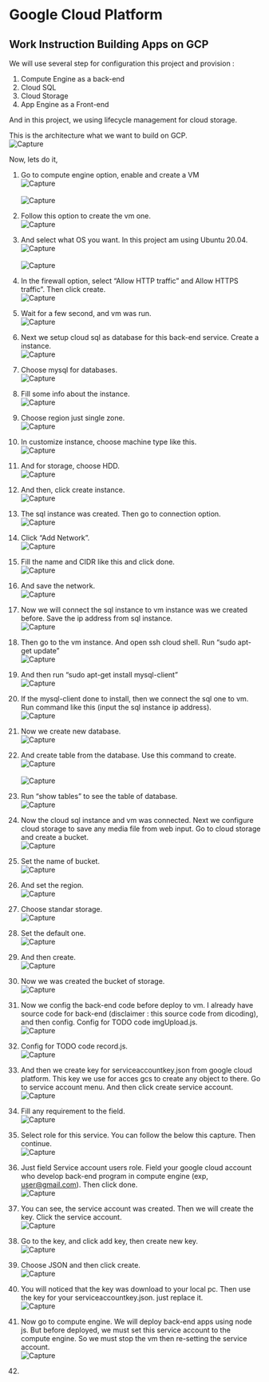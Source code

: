 # Google Cloud Platform

## Work Instruction Building Apps on GCP

We will use several step for configuration this project and provision :
1.	Compute Engine as a back-end
2.	Cloud SQL
3.	Cloud Storage
4.	App Engine as a Front-end

And in this project, we using lifecycle management for cloud storage.

This is the architecture what we want to build on GCP.
<br> ![Capture](Material/1.jpg) <br>

Now, lets do it,

1. Go to compute engine option, enable and create a VM
<br> ![Capture](Material/2.png) <br>
<br> ![Capture](Material/3.png) <br>

2. Follow this option to create the vm one.
<br> ![Capture](Material/4.png) <br>

3. And select what OS you want. In this project am using Ubuntu 20.04.
<br> ![Capture](Material/5.png) <br>
<br> ![Capture](Material/6.png) <br>

4. In the firewall option, select “Allow HTTP traffic” and Allow HTTPS traffic”. Then click create.
<br> ![Capture](Material/7.png) <br>

5. Wait for a few second, and vm was run.
<br> ![Capture](Material/8.png) <br>

6. Next we setup cloud sql as database for this back-end service. Create a instance.
<br> ![Capture](Material/9.png) <br>

7. Choose mysql for databases.
<br> ![Capture](Material/10.png) <br>

8. Fill some info about the instance.
<br> ![Capture](Material/11.png) <br>

9. Choose region just single zone.
<br> ![Capture](Material/12.png) <br>

10. In customize instance, choose machine type like this.
<br> ![Capture](Material/13.png) <br>

11. And for storage, choose HDD.
<br> ![Capture](Material/14.png) <br>

12. And then, click create instance.
<br> ![Capture](Material/15.png) <br>

13. The sql instance was created. Then go to connection option.
<br> ![Capture](Material/16.png) <br>

14. Click “Add Network”.
<br> ![Capture](Material/17.png) <br>

15. Fill the name and CIDR like this and click done.
<br> ![Capture](Material/18.png) <br>

16. And save the network.
<br> ![Capture](Material/19.png) <br>

17. Now we will connect the sql instance to vm instance was we created before. Save the ip address from sql instance.
<br> ![Capture](Material/20.png) <br>

18. Then go to the vm instance. And open ssh cloud shell. Run “sudo apt-get update”
<br> ![Capture](Material/21.png) <br>

19. And then run “sudo apt-get install mysql-client”
<br> ![Capture](Material/22.png) <br>

20. If the mysql-client done to install, then we connect the sql one to vm. Run command like this (input the sql instance ip address).
<br> ![Capture](Material/23.png) <br>

21. Now we create new database.
<br> ![Capture](Material/24.png) <br>

22. And create table from the database. Use this command to create.
<br> ![Capture](Material/25.png) <br>
<br> ![Capture](Material/26.png) <br>

23. Run “show tables” to see the table of database.
<br> ![Capture](Material/27.png) <br>

24. Now the cloud sql instance and vm was connected. Next we configure cloud storage to save any media file from web input. Go to cloud storage and create a bucket.
<br> ![Capture](Material/28.png) <br>

25. Set the name of bucket.
<br> ![Capture](Material/29.png) <br>

26. And set the region.
<br> ![Capture](Material/30.png) <br>

27. Choose standar storage.
<br> ![Capture](Material/31.png) <br>

28. Set the default one.
<br> ![Capture](Material/32.png) <br>

29. And then create.
<br> ![Capture](Material/33.png) <br>

30. Now we was created the bucket of storage.
<br> ![Capture](Material/34.png) <br>

31. Now we config the back-end code before deploy to vm. I already have source code for back-end (disclaimer : this source code from dicoding), and then config. Config for TODO code imgUpload.js.
<br> ![Capture](Material/35.png) <br>

32. Config for TODO code record.js.
<br> ![Capture](Material/36.png) <br>

33. And then we create key for serviceaccountkey.json from google cloud platform. This key we use for acces gcs to create any object to there. Go to service account menu. And then click create service account.
<br> ![Capture](Material/37.png) <br>

34. Fill any requirement to the field.
<br> ![Capture](Material/38.png) <br>

35. Select role for this service. You can follow the below this capture. Then continue.
<br> ![Capture](Material/39.png) <br>

36. Just field Service account users role. Field your google cloud account who develop back-end program in compute engine (exp, user@gmail.com). Then click done.
<br> ![Capture](Material/40.png) <br>

37. You can see, the service account was created. Then we will create the key. Click the service account.
<br> ![Capture](Material/41.png) <br>

38. Go to the key, and click add key, then create new key.
<br> ![Capture](Material/42.png) <br>

40. Choose JSON and then click create.
<br> ![Capture](Material/43.png) <br>

41. You will noticed that the key was download to your local pc. Then use the key for your serviceaccountkey.json. just replace it.
<br> ![Capture](Material/44.png) <br>

42. Now go to compute engine. We will deploy back-end apps using node js. But before deployed, we must set this service account to the compute engine. So we must stop the vm then re-setting the service account.
<br> ![Capture](Material/45.png) <br>

43. 























